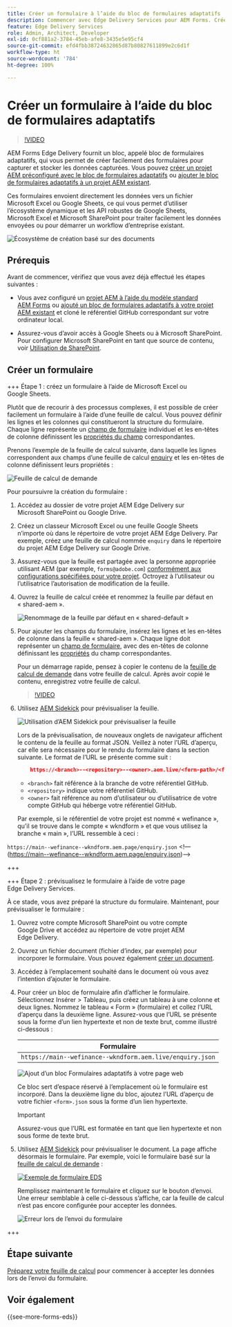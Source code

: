 ```yaml
---
title: Créer un formulaire à l’aide du bloc de formulaires adaptatifs
description: Commencer avec Edge Delivery Services pour AEM Forms. Créer rapidement des formulaires parfaits. Création basée sur des documents de formulaires AEM Forms Edge Delivery = vitesse époustouflante et formulaires adaptés au SEO pour des utilisateurs et utilisatrices plus heureux.
feature: Edge Delivery Services
role: Admin, Architect, Developer
exl-id: 0cf881a2-3784-45eb-afe8-3435e5e95cf4
source-git-commit: efd4fbb38724632865d87b80827611899e2c6d1f
workflow-type: ht
source-wordcount: '784'
ht-degree: 100%

---
```


# Créer un formulaire à l’aide du bloc de formulaires adaptatifs

>[!VIDEO](https://video.tv.adobe.com/v/3427881?quality=12&learn=on)

AEM Forms Edge Delivery fournit un bloc, appelé bloc de formulaires adaptatifs, qui vous permet de créer facilement des formulaires pour capturer et stocker les données capturées. Vous pouvez [créer un projet AEM préconfiguré avec le bloc de formulaires adaptatifs](/help/edge/docs/forms/tutorial.md#create-a-new-aem-project-pre-configured-with-adaptive-forms-block) ou [ajouter le bloc de formulaires adaptatifs à un projet AEM existant](/help/edge/docs/forms/tutorial.md#add-adaptive-forms-block-to-your-existing-aem-project).

Ces formulaires envoient directement les données vers un fichier Microsoft Excel ou Google Sheets, ce qui vous permet d’utiliser l’écosystème dynamique et les API robustes de Google Sheets, Microsoft Excel et Microsoft SharePoint pour traiter facilement les données envoyées ou pour démarrer un workflow d’entreprise existant.

![Écosystème de création basé sur des documents](/help/edge/assets/document-based-authoring-workflow-create-form.png)


## Prérequis

Avant de commencer, vérifiez que vous avez déjà effectué les étapes suivantes :

* Vous avez configuré un [projet AEM à l’aide du modèle standard AEM Forms](/help/edge/docs/forms/tutorial.md#create-a-new-aem-project-pre-configured-with-adaptive-forms-block) ou [ajouté un bloc de formulaires adaptatifs à votre projet AEM existant](/help/edge/docs/forms/tutorial.md#add-adaptive-forms-block-to-your-existing-aem-project) et cloné le référentiel GitHub correspondant sur votre ordinateur local.
<!--In this document, the local folder of your Edge Delivery Services (EDS) project is referred as `[EDS Project repository]`.  -->
* Assurez-vous d’avoir accès à Google Sheets ou à Microsoft SharePoint. Pour configurer Microsoft SharePoint en tant que source de contenu, voir [Utilisation de SharePoint](https://www.aem.live/docs/setup-customer-sharepoint).



## Créer un formulaire

<!--
+++ Step 1: Add the Adaptive Forms Block to your Edge Delivery Services (EDS) project.

The Adaptive  empowers users to create forms for an Edge Delivery Service Site. However, this block isn't included in the default AEM boilerplate (used to create an Edge Delivery Services project). To seamlessly integrate the Adaptive Forms Block into your Edge Delivery Services project:

1. **Clone the Adaptive Forms Block repository**: Clone the [Adaptive Forms Block repository](https://github.com/adobe-rnd/form-block) on your local machine. It contains the code to render the form on an EDS webpage. In this document, the local folder of your Forms Block repository is referred as `[Adaptive Forms Block repository]`.
2. **Locate the Adaptive Forms Block Repository:** Access the [Adaptive Forms Block repository]/blocks/src folder and copy its content. 

3. on your local machine and copy the `form` folder. 
4. **Paste the Adaptive Forms Block's code into your EDS Project:**
Navigate to the [EDS Project repository]/blocks/ folder on your local machine and create a 'form' folder. Paste the `[Adaptive Forms Block repository]/blocks/src content`, copied in perevious step to the `[EDS Project repository]/blocks/form` folder.
1. **Commit Changes to GitHub:** Check in the `[EDS Project repository]/blocks/form` folder and its underlying files to your Edge Delivery Services project on GitHub.

After completing these steps, the Adaptive Forms Block is successfully added to your Edge Delivery Services (EDS) project repository on GitHub. You can now create and add forms to a EDS Sites page.
 

**Troubleshooting GitHub build issues**

Ensure a smooth GitHub build process by addressing potential issues:

* **Resolve Module Path Error:**
    If you encounter the error "Unable to resolve path to module "'../../scripts/lib-franklin.js'", navigate to the [EDS Project]/blocks/forms/form.js file. Update the import statement by replacing the lib-franklin.js file with the aem.js file.

* **Handle Linting Errors:**
    Should you come across any linting errors, you can bypass them. Open the [EDS Project]/package.json file and modify the "lint" script from "lint": "npm run lint:js && npm run lint:css" to "lint": "echo 'skipping linting for now'". Save the file and commit the changes to your GitHub project. -->

+++ Étape 1 : créez un formulaire à l’aide de Microsoft Excel ou Google Sheets.

Plutôt que de recourir à des processus complexes, il est possible de créer facilement un formulaire à l’aide d’une feuille de calcul. Vous pouvez définir les lignes et les colonnes qui constitueront la structure du formulaire. Chaque ligne représente un [champ de formulaire](/help/edge/docs/forms/form-components.md#available-components) individuel et les en-têtes de colonne définissent les [propriétés du champ](/help/edge/docs/forms/form-components.md#components-properties) correspondantes.

Prenons l’exemple de la feuille de calcul suivante, dans laquelle les lignes correspondent aux champs d’une feuille de calcul [enquiry](/help/edge/assets/enquiry.xlsx) et les en-têtes de colonne définissent leurs propriétés :

![Feuille de calcul de demande](/help/edge/assets/enquiry-form-spreadsheet.png)

Pour poursuivre la création du formulaire :

1. Accédez au dossier de votre projet AEM Edge Delivery sur Microsoft SharePoint ou Google Drive.

1. Créez un classeur Microsoft Excel ou une feuille Google Sheets n’importe où dans le répertoire de votre projet AEM Edge Delivery. Par exemple, créez une feuille de calcul nommée `enquiry` dans le répertoire du projet AEM Edge Delivery sur Google Drive.

   <!-- ![Sample Content on Google Drive](/help/edge/assets/upload-sample-files-to-your-content-folder.png)-->

1. Assurez-vous que la feuille est partagée avec la personne appropriée utilisant AEM (par exemple, `forms@adobe.com`) [conformément aux configurations spécifiées pour votre projet](https://www.aem.live/docs/setup-customer-sharepoint). Octroyez à l’utilisateur ou l’utilisatrice l’autorisation de modification de la feuille.

1. Ouvrez la feuille de calcul créée et renommez la feuille par défaut en « shared-aem ».

   ![Renommage de la feuille par défaut en « shared-default »](/help/edge/assets/rename-sheet-to-shared-default.png)

1. Pour ajouter les champs du formulaire, insérez les lignes et les en-têtes de colonne dans la feuille « shared-aem ». Chaque ligne doit représenter un [champ de formulaire](/help/edge/docs/forms/form-components.md#available-components), avec des en-têtes de colonne définissant les [propriétés](/help/edge/docs/forms/form-components.md#components-properties) du champ correspondantes.


   Pour un démarrage rapide, pensez à copier le contenu de la [feuille de calcul de demande](/help/edge/assets/enquiry.xlsx) dans votre feuille de calcul. Après avoir copié le contenu, enregistrez votre feuille de calcul.

   >[!VIDEO](https://video.tv.adobe.com/v/3427468?quality=12&learn=on)


1. Utilisez [AEM Sidekick](https://www.aem.live/developer/tutorial#preview-and-publish-your-content) pour prévisualiser la feuille.

   ![Utilisation d’AEM Sidekick pour prévisualiser la feuille](/help/edge/assets/preview-form.png)

   Lors de la prévisualisation, de nouveaux onglets de navigateur affichent le contenu de la feuille au format JSON. Veillez à noter l’URL d’aperçu, car elle sera nécessaire pour le rendu du formulaire dans la section suivante. Le format de l’URL se présente comme suit :


   ```JSON
       https://<branch>--<repository>--<owner>.aem.live/<form-path>/<form-file-name>.json
   ```

   * `<branch>` fait référence à la branche de votre référentiel GitHub.
   * `<repository>` indique votre référentiel GitHub.
   * `<owner>` fait référence au nom d’utilisateur ou d’utilisatrice de votre compte GitHub qui héberge votre référentiel GitHub.

   Par exemple, si le référentiel de votre projet est nommé « wefinance », qu’il se trouve dans le compte « wkndform » et que vous utilisez la branche « main », l’URL ressemble à ceci :

`https://main--wefinance--wkndform.aem.page/enquiry.json`
&lt;!—(https://main--wefinance--wkndform.aem.page/enquiry.json)-->


+++

+++ Étape 2 : prévisualisez le formulaire à l’aide de votre page Edge Delivery Services.


À ce stade, vous avez préparé la structure du formulaire. Maintenant, pour prévisualiser le formulaire :

1. Ouvrez votre compte Microsoft SharePoint ou votre compte Google Drive et accédez au répertoire de votre projet AEM Edge Delivery.



1. Ouvrez un fichier document (fichier d’index, par exemple) pour incorporer le formulaire. Vous pouvez également [créer un document](/help/edge/assets/enquiry-form.docx).

1. Accédez à l’emplacement souhaité dans le document où vous avez l’intention d’ajouter le formulaire.

1. Pour créer un bloc de formulaire afin d’afficher le formulaire. Sélectionnez Insérer > Tableau, puis créez un tableau à une colonne et deux lignes. Nommez le tableau « Form » (formulaire) et collez l’URL d’aperçu dans la deuxième ligne. Assurez-vous que l’URL se présente sous la forme d’un lien hypertexte et non de texte brut, comme illustré ci-dessous :

   | Formulaire |
   |---|
   | `https://main--wefinance--wkndform.aem.live/enquiry.json` |


   ![Ajout d’un bloc Formulaires adaptatifs à votre page web](/help/edge/assets/enquiry-doc-to-embed-form.png)

   Ce bloc sert d’espace réservé à l’emplacement où le formulaire est incorporé. Dans la deuxième ligne du bloc, ajoutez l’URL d’aperçu de votre fichier `<form>.json` sous la forme d’un lien hypertexte.

   >[!IMPORTANT]
   >
   >
   > Assurez-vous que l’URL est formatée en tant que lien hypertexte et non sous forme de texte brut.


1. Utilisez [AEM Sidekick](https://www.aem.live/developer/tutorial#preview-and-publish-your-content) pour prévisualiser le document. La page affiche désormais le formulaire. Par exemple, voici le formulaire basé sur la [feuille de calcul de demande](/help/edge/assets/enquiry-form.docx) :


   [![Exemple de formulaire EDS](/help/edge/assets/updated-form.png)](https://main--wefinance--wkndform.aem.page/enquiry-form)

   Remplissez maintenant le formulaire et cliquez sur le bouton d’envoi. Une erreur semblable à celle ci-dessous s’affiche, car la feuille de calcul n’est pas encore configurée pour accepter les données.

   ![Erreur lors de l’envoi du formulaire](/help/edge/assets/form-error.png)

+++


## Étape suivante

[Préparez votre feuille de calcul](/help/edge/docs/forms/submit-forms.md) pour commencer à accepter les données lors de l’envoi du formulaire.


## Voir également

{{see-more-forms-eds}}

